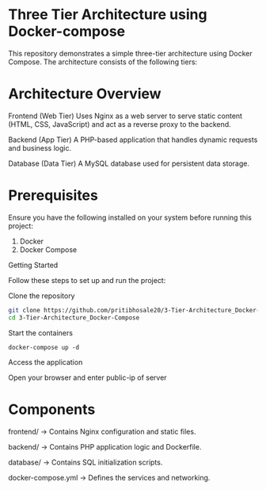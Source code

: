 # Three Tier Architecture using Docker-compose
This repository demonstrates a simple three-tier architecture using Docker Compose. The architecture consists of the following tiers:

# Architecture Overview
Frontend (Web Tier)
Uses Nginx as a web server to serve static content (HTML, CSS, JavaScript) and act as a reverse proxy to the backend.

Backend (App Tier)
A PHP-based application that handles dynamic requests and business logic.

Database (Data Tier)
A MySQL database used for persistent data storage.

# Prerequisites
Ensure you have the following installed on your system before running this project:
1. Docker 
2. Docker Compose

Getting Started

Follow these steps to set up and run the project:

Clone the repository
```bash
git clone https://github.com/pritibhosale20/3-Tier-Architecture_Docker-Compose.git
cd 3-Tier-Architecture_Docker-Compose
```
Start the containers
```
docker-compose up -d
```
Access the application

Open your browser and enter public-ip of server
     
# Components
frontend/ → Contains Nginx configuration and static files.

backend/ → Contains PHP application logic and Dockerfile.

database/ → Contains SQL initialization scripts.

docker-compose.yml → Defines the services and networking.
